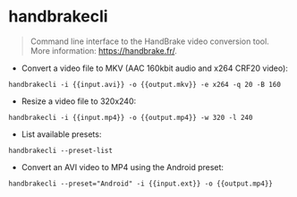 # handbrakecli

> Command line interface to the HandBrake video conversion tool.
> More information: <https://handbrake.fr/>.

- Convert a video file to MKV (AAC 160kbit audio and x264 CRF20 video):

`handbrakecli -i {{input.avi}} -o {{output.mkv}} -e x264 -q 20 -B 160`

- Resize a video file to 320x240:

`handbrakecli -i {{input.mp4}} -o {{output.mp4}} -w 320 -l 240`

- List available presets:

`handbrakecli --preset-list`

- Convert an AVI video to MP4 using the Android preset:

`handbrakecli --preset="Android" -i {{input.ext}} -o {{output.mp4}}`
